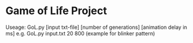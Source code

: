 # Game of Life Project
Useage: GoL.py [input txt-file] [number of generations] [animation delay in ms]
	e.g. GoL.py input.txt 20 800 
	(example for blinker pattern) 
